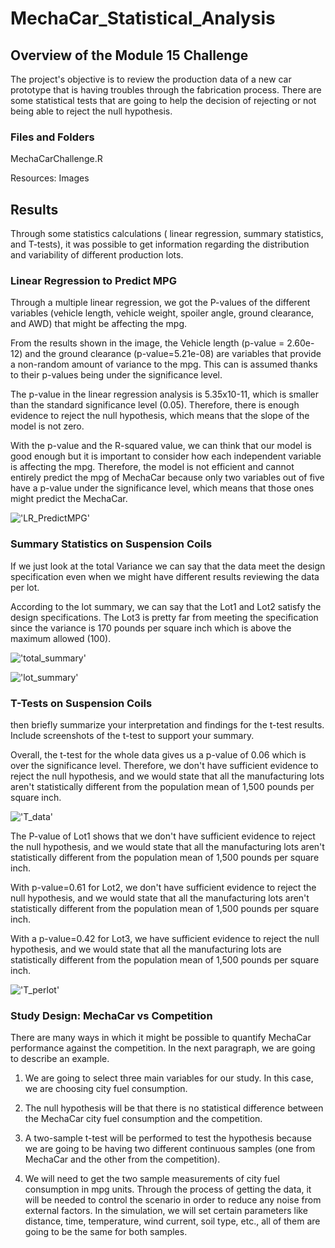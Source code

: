 # MechaCar_Statistical_Analysis



## Overview of the Module 15 Challenge

The project's objective is to review the production data of a new car prototype that is having troubles through the fabrication process. There are some statistical tests that are going to help the decision of rejecting or not being able to reject the null hypothesis.

### Files and Folders

MechaCarChallenge.R

Resources: Images

## Results

Through some statistics calculations ( linear regression, summary statistics, and T-tests), it was possible to get information regarding the distribution and variability of different production lots. 

### Linear Regression to Predict MPG

Through a multiple linear regression, we got the P-values of the different variables (vehicle length, vehicle weight, spoiler angle, ground clearance, and AWD) that might be affecting the mpg. 

From the results shown in the image, the Vehicle length (p-value = 2.60e-12) and the ground clearance (p-value=5.21e-08) are variables that provide a non-random amount of variance to the mpg. This can is assumed thanks to their p-values being under the significance level. 

The p-value in the linear regression analysis is 5.35x10-11, which is smaller than the standard significance level (0.05). Therefore, there is enough evidence to reject the null hypothesis, which means that the slope of the model is not zero. 

With the p-value and the R-squared value, we can think that our model is good enough but it is important to consider how each independent variable is affecting the mpg. Therefore, the model is not efficient and cannot entirely predict the mpg of MechaCar because only two variables out of five have a p-value under the significance level, which means that those ones might predict the MechaCar. 

!['LR_PredictMPG']()

### Summary Statistics on Suspension Coils

If we just look at the total Variance we can say that the data meet the design specification even when we might have different results reviewing the data per lot. 

According to the lot summary, we can say that the Lot1 and Lot2 satisfy the design specifications. The Lot3 is pretty far from meeting the specification since the variance is 170 pounds per square inch which is above the maximum allowed (100). 

!['total_summary']()

!['lot_summary']()

### T-Tests on Suspension Coils

then briefly summarize your interpretation and findings for the t-test results. Include screenshots of the t-test to support your summary.

Overall, the t-test for the whole data gives us a p-value of 0.06 which is over the significance level. Therefore, we don't have sufficient evidence to reject the null hypothesis, and we would state that all the manufacturing lots aren't statistically different from the population mean of 1,500 pounds per square inch. 

!['T_data']()

The P-value of Lot1 shows that we don't have sufficient evidence to reject the null hypothesis, and we would state that all the manufacturing lots aren't statistically different from the population mean of 1,500 pounds per square inch. 

With  p-value=0.61 for Lot2, we don't have sufficient evidence to reject the null hypothesis, and we would state that all the manufacturing lots aren't statistically different from the population mean of 1,500 pounds per square inch. 

With a p-value=0.42 for Lot3, we have sufficient evidence to reject the null hypothesis, and we would state that all the manufacturing lots are statistically different from the population mean of 1,500 pounds per square inch. 

!['T_perlot']()

### Study Design: MechaCar vs Competition

There are many ways in which it might be possible to quantify MechaCar performance against the competition. In the next paragraph, we are going to describe an example. 

1. We are going to select three main variables for our study. In this case, we are choosing city fuel consumption. 

2. The null hypothesis will be that there is no statistical difference between the MechaCar city fuel consumption and the competition. 

3. A two-sample t-test will be performed to test the hypothesis because we are going to be having two different continuous samples (one from MechaCar and the other from the competition). 

4. We will need to get the two sample measurements of city fuel consumption in mpg units. Through the process of getting the data, it will be needed to control the scenario in order to reduce any noise from external factors. In the simulation, we will set certain parameters like distance, time, temperature, wind current, soil type, etc., all of them are going to be the same for both samples. 

